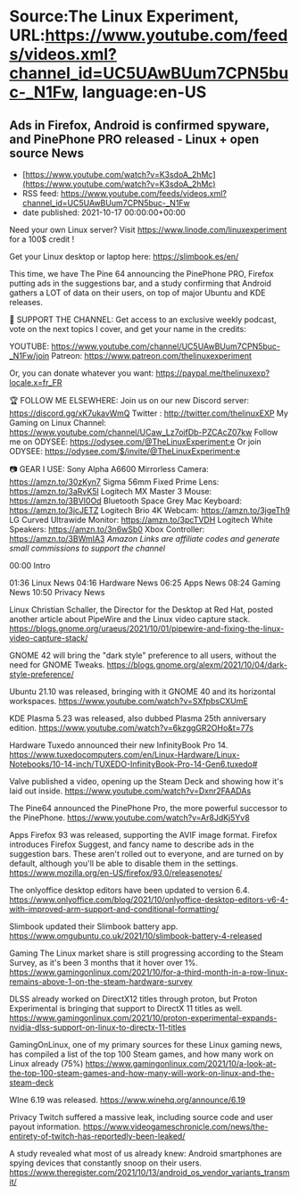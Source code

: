 # Source:The Linux Experiment, URL:https://www.youtube.com/feeds/videos.xml?channel_id=UC5UAwBUum7CPN5buc-_N1Fw, language:en-US

## Ads in Firefox, Android is confirmed spyware, and PinePhone PRO released - Linux + open source News
 - [https://www.youtube.com/watch?v=K3sdoA_2hMc](https://www.youtube.com/watch?v=K3sdoA_2hMc)
 - RSS feed: https://www.youtube.com/feeds/videos.xml?channel_id=UC5UAwBUum7CPN5buc-_N1Fw
 - date published: 2021-10-17 00:00:00+00:00

Need your own Linux server? Visit https://www.linode.com/linuxexperiment for a 100$ credit ! 


Get your Linux desktop or laptop here: https://slimbook.es/en/



This time, we have The Pine 64 announcing the PinePhone PRO, Firefox putting ads in the suggestions bar, and a study confirming that Android gathers a LOT of data on their users, on top of major Ubuntu and KDE releases.



👏 SUPPORT THE CHANNEL:
Get access to an exclusive weekly podcast, vote on the next topics I cover, and get your name in the credits:

YOUTUBE: https://www.youtube.com/channel/UC5UAwBUum7CPN5buc-_N1Fw/join
Patreon: https://www.patreon.com/thelinuxexperiment

Or, you can donate whatever you want: https://paypal.me/thelinuxexp?locale.x=fr_FR

🏆 FOLLOW ME ELSEWHERE:
Join us on our new Discord server: https://discord.gg/xK7ukavWmQ
Twitter : http://twitter.com/thelinuxEXP
My Gaming on Linux Channel: https://www.youtube.com/channel/UCaw_Lz7oifDb-PZCAcZ07kw
Follow me on ODYSEE: https://odysee.com/@TheLinuxExperiment:e
Or join ODYSEE: https://odysee.com/$/invite/@TheLinuxExperiment:e



📷 GEAR I USE:
Sony Alpha A6600 Mirrorless Camera: https://amzn.to/30zKyn7
Sigma 56mm Fixed Prime Lens: https://amzn.to/3aRvK5l
Logitech MX Master 3 Mouse: https://amzn.to/3BVI0Od
Bluetooth Space Grey Mac Keyboard: https://amzn.to/3jcJETZ
Logitech Brio 4K Webcam: https://amzn.to/3jgeTh9
LG Curved Ultrawide Monitor: https://amzn.to/3pcTVDH
Logitech White Speakers: https://amzn.to/3n6wSb0
Xbox Controller: https://amzn.to/3BWmIA3
*Amazon Links are affiliate codes and generate small commissions to support the channel*



00:00 Intro

01:36 Linux News
04:16 Hardware News
06:25 Apps News
08:24 Gaming News
10:50 Privacy News


Linux
Christian Schaller, the Director for the Desktop at Red Hat, posted another article about PipeWire and the Linux video capture stack.
https://blogs.gnome.org/uraeus/2021/10/01/pipewire-and-fixing-the-linux-video-capture-stack/

GNOME 42 will bring the "dark style" preference to all users, without the need for GNOME Tweaks. 
https://blogs.gnome.org/alexm/2021/10/04/dark-style-preference/

Ubuntu 21.10 was released, bringing with it GNOME 40 and its horizontal workspaces.
https://www.youtube.com/watch?v=SXfpbsCXUmE


KDE Plasma 5.23 was released, also dubbed Plasma 25th anniversary edition.
https://www.youtube.com/watch?v=6kzggGR2OHo&t=77s

Hardware
Tuxedo announced their new InfinityBook Pro 14.
https://www.tuxedocomputers.com/en/Linux-Hardware/Linux-Notebooks/10-14-inch/TUXEDO-InfinityBook-Pro-14-Gen6.tuxedo#

Valve published a video, opening up the Steam Deck and showing how it's laid out inside.
https://www.youtube.com/watch?v=Dxnr2FAADAs


The Pine64  announced the PinePhone Pro, the more powerful successor to the PinePhone.
https://www.youtube.com/watch?v=Ar8JdKj5Yv8

Apps
Firefox 93 was released, supporting the AVIF image format. Firefox introduces Firefox Suggest, and fancy name to describe ads in the suggestion bars. These aren't rolled out to everyone, and are turned on by default, although you'll be able to disable them in the settings.
https://www.mozilla.org/en-US/firefox/93.0/releasenotes/

The onlyoffice desktop editors have been updated to version 6.4.
https://www.onlyoffice.com/blog/2021/10/onlyoffice-desktop-editors-v6-4-with-improved-arm-support-and-conditional-formatting/

Slimbook updated their Slimbook battery app.
https://www.omgubuntu.co.uk/2021/10/slimbook-battery-4-released

Gaming
The Linux market share is still progressing according to the Steam Survey, as it's been 3 months that it hover over 1%.
https://www.gamingonlinux.com/2021/10/for-a-third-month-in-a-row-linux-remains-above-1-on-the-steam-hardware-survey

DLSS already worked on DirectX12 titles through proton, but Proton Experimental is bringing that support to DirectX 11 titles as well.
https://www.gamingonlinux.com/2021/10/proton-experimental-expands-nvidia-dlss-support-on-linux-to-directx-11-titles

GamingOnLinux, one of my primary sources for these Linux gaming news, has compiled a list of the top 100 Steam games, and how many work on Linux already (75%)
https://www.gamingonlinux.com/2021/10/a-look-at-the-top-100-steam-games-and-how-many-will-work-on-linux-and-the-steam-deck


WIne 6.19 was released. 
https://www.winehq.org/announce/6.19

Privacy
Twitch suffered a massive leak, including source code and user payout information.
https://www.videogameschronicle.com/news/the-entirety-of-twitch-has-reportedly-been-leaked/

A study revealed what most of us already knew: Android smartphones are spying devices that constantly snoop on their users.
https://www.theregister.com/2021/10/13/android_os_vendor_variants_transmit/

